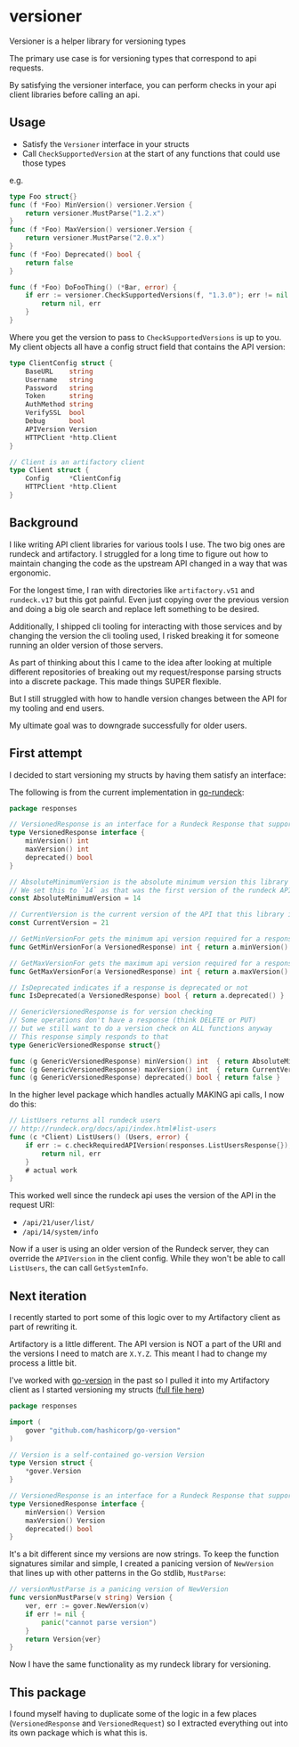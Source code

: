 # versioner

Versioner is a helper library for versioning types

The primary use case is for versioning types that correspond to api requests.

By satisfying the versioner interface, you can perform checks in your api client libraries before calling an api.

## Usage

- Satisfy the `Versioner` interface in your structs
- Call `CheckSupportedVersion` at the start of any functions that could use those types

e.g.

```go
type Foo struct{}
func (f *Foo) MinVersion() versioner.Version {
    return versioner.MustParse("1.2.x")
}
func (f *Foo) MaxVersion() versioner.Version {
    return versioner.MustParse("2.0.x")
}
func (f *Foo) Deprecated() bool {
    return false
}

func (f *Foo) DoFooThing() (*Bar, error) {
    if err := versioner.CheckSupportedVersions(f, "1.3.0"); err != nil {
        return nil, err
    }
}
```

Where you get the version to pass to `CheckSupportedVersions` is up to you. My client objects all have a config struct field that contains the API version:

```go
type ClientConfig struct {
    BaseURL    string
    Username   string
    Password   string
    Token      string
    AuthMethod string
    VerifySSL  bool
    Debug      bool
    APIVersion Version
    HTTPClient *http.Client
}

// Client is an artifactory client
type Client struct {
    Config     *ClientConfig
    HTTPClient *http.Client
}
```

## Background

I like writing API client libraries for various tools I use. The two big ones are rundeck and artifactory.
I struggled for a long time to figure out how to maintain changing the code as the upstream API changed
in a way that was ergonomic.

For the longest time, I ran with directories like `artifactory.v51` and `rundeck.v17` but this got painful.
Even just copying over the previous version and doing a big ole search and replace left something to be desired.

Additionally, I shipped cli tooling for interacting with those services and by changing the version the cli tooling used, I risked breaking it for someone running an older version of those servers.

As part of thinking about this I came to the idea after looking at multiple different repositories of breaking out my request/response parsing structs into a discrete package. This made things SUPER flexible.

But I still struggled with how to handle version changes between the API for my tooling and end users.

My ultimate goal was to downgrade successfully for older users.

## First attempt

I decided to start versioning my structs by having them satisfy an interface:

The following is from the current implementation in [go-rundeck](https://github.com/lusis/go-rundeck/blob/master/pkg/rundeck/responses/versioned_response.go):

```go
package responses

// VersionedResponse is an interface for a Rundeck Response that supports versioning information
type VersionedResponse interface {
    minVersion() int
    maxVersion() int
    deprecated() bool
}

// AbsoluteMinimumVersion is the absolute minimum version this library will support
// We set this to `14` as that was the first version of the rundeck API to support JSON
const AbsoluteMinimumVersion = 14

// CurrentVersion is the current version of the API that this library is tested against
const CurrentVersion = 21

// GetMinVersionFor gets the minimum api version required for a response
func GetMinVersionFor(a VersionedResponse) int { return a.minVersion() }

// GetMaxVersionFor gets the maximum api version required for a response
func GetMaxVersionFor(a VersionedResponse) int { return a.maxVersion() }

// IsDeprecated indicates if a response is deprecated or not
func IsDeprecated(a VersionedResponse) bool { return a.deprecated() }

// GenericVersionedResponse is for version checking
// Some operations don't have a response (think DELETE or PUT)
// but we still want to do a version check on ALL functions anyway
// This response simply responds to that
type GenericVersionedResponse struct{}

func (g GenericVersionedResponse) minVersion() int  { return AbsoluteMinimumVersion }
func (g GenericVersionedResponse) maxVersion() int  { return CurrentVersion }
func (g GenericVersionedResponse) deprecated() bool { return false }

```

In the higher level package which handles actually MAKING api calls, I now do this:

```go
// ListUsers returns all rundeck users
// http://rundeck.org/docs/api/index.html#list-users
func (c *Client) ListUsers() (Users, error) {
    if err := c.checkRequiredAPIVersion(responses.ListUsersResponse{}); err != nil {
        return nil, err
    }
    # actual work
}
```

This worked well since the rundeck api uses the version of the API in the request URI:

- `/api/21/user/list/`
- `/api/14/system/info`

Now if a user is using an older version of the Rundeck server, they can override the `APIVersion` in the client config. While they won't be able to call `ListUsers`, the can call `GetSystemInfo`.

## Next iteration

I recently started to port some of this logic over to my Artifactory client as part of rewriting it.

Artifactory is a little different. The API version is NOT a part of the URI and the versions I need to match are `X.Y.Z`. This meant I had to change my process a little bit.

I've worked with [go-version](https://github.com/hashicorp/go-version) in the past so I pulled it into my Artifactory client as I started versioning my structs ([full file here](https://github.com/lusis/go-artifactory/blob/single-dir/pkg/artifactory/responses/versioned_response.go))

```go
package responses

import (
    gover "github.com/hashicorp/go-version"
)

// Version is a self-contained go-version Version
type Version struct {
    *gover.Version
}

// VersionedResponse is an interface for a Rundeck Response that supports versioning information
type VersionedResponse interface {
    minVersion() Version
    maxVersion() Version
    deprecated() bool
}
```

It's a bit different since my versions are now strings. To keep the function signatures similar and simple, I created a panicing version of `NewVersion` that lines up with other patterns in the Go stdlib, `MustParse`:

```go
// versionMustParse is a panicing version of NewVersion
func versionMustParse(v string) Version {
    ver, err := gover.NewVersion(v)
    if err != nil {
        panic("cannot parse version")
    }
    return Version{ver}
}
```

Now I have the same functionality as my rundeck library for versioning.

## This package

I found myself having to duplicate some of the logic in a few places (`VersionedResponse` and `VersionedRequest`) so I extracted everything out into its own package which is what this is.